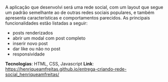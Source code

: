 A aplicação que desenvolvi será uma rede social, com um layout que segue um padrão semelhante ao de outras redes sociais populares, e também apresenta características e comportamentos parecidos. 
As principais funcionalidades estão listadas a seguir:
- posts renderizados
- abrir um modal com post completo
- inserir novo post
- dar like ou não no post
- responsividade

**Tecnologias**: HTML, CSS, Javascript
**Link**: https://henriqueamfreitas.github.io/entrega-criando-rede-social_henriqueamfreitas/
